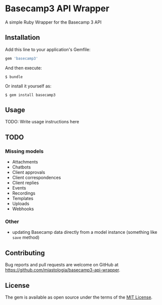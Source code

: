 # Basecamp3 API Wrapper

A simple Ruby Wrapper for the Basecamp 3 API

## Installation

Add this line to your application's Gemfile:

```ruby
gem 'basecamp3'
```

And then execute:

    $ bundle

Or install it yourself as:

    $ gem install basecamp3

## Usage

TODO: Write usage instructions here

## TODO

### Missing models
* Attachments
* Chatbots
* Client approvals
* Client correspondences
* Client replies
* Events
* Recordings
* Templates
* Uploads
* Webhooks

### Other
* updating Basecamp data directly from a model instance (something like `save` method)

## Contributing

Bug reports and pull requests are welcome on GitHub at https://github.com/miastologia/basecamp3-api-wrapper.


## License

The gem is available as open source under the terms of the [MIT License](http://opensource.org/licenses/MIT).

